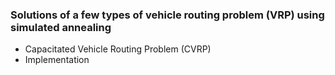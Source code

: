 ### Solutions of a few types of vehicle routing problem (VRP) using simulated annealing 
 * Capacitated Vehicle Routing Problem (CVRP)
  * Implementation
